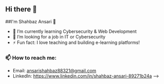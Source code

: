 ## Hi there 👋

##I'm Shahbaz Ansari 👋

- 🌱 I’m currently learning Cybersecurity & Web Development
- 💼 I’m looking for a job in IT or Cybersecurity
- ⚡ Fun fact: I love teaching and building e-learning platforms!

### 📫 How to reach me:
- Email: ansarishahbaz88321@gmail.com
- LinkedIn: https://www.linkedin.com/in/shahbaz-ansari-89271b24a
-->
